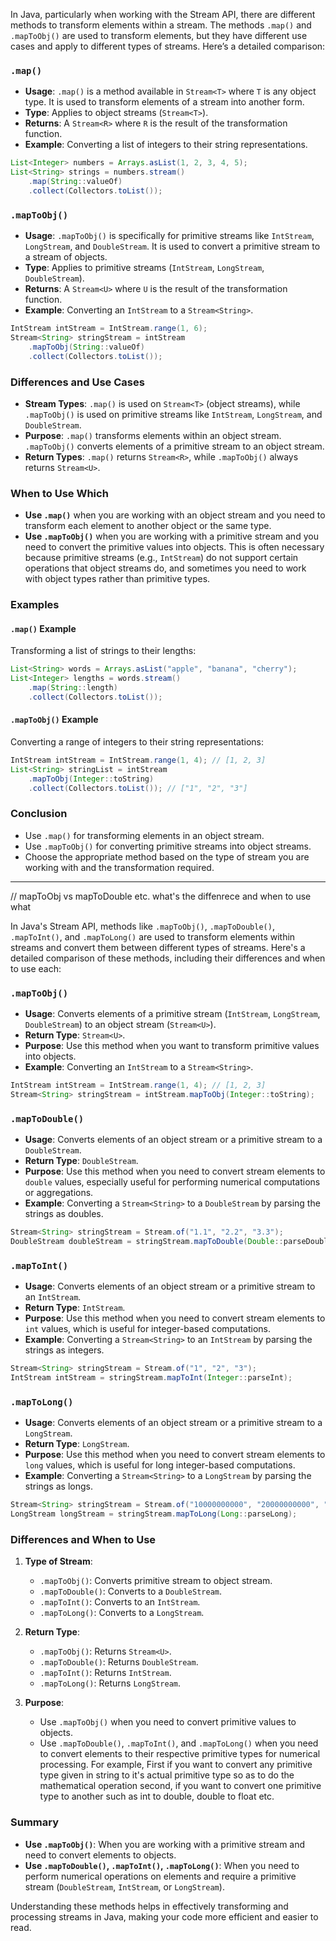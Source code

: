 In Java, particularly when working with the Stream API, there are different methods to transform elements within a stream. The methods `.map()` and `.mapToObj()` are used to transform elements, but they have different use cases and apply to different types of streams. Here’s a detailed comparison:

### `.map()`

- **Usage**: `.map()` is a method available in `Stream<T>` where `T` is any object type. It is used to transform elements of a stream into another form.
- **Type**: Applies to object streams (`Stream<T>`).
- **Returns**: A `Stream<R>` where `R` is the result of the transformation function.
- **Example**: Converting a list of integers to their string representations.

```java
List<Integer> numbers = Arrays.asList(1, 2, 3, 4, 5);
List<String> strings = numbers.stream()
    .map(String::valueOf)
    .collect(Collectors.toList());
```

### `.mapToObj()`

- **Usage**: `.mapToObj()` is specifically for primitive streams like `IntStream`, `LongStream`, and `DoubleStream`. It is used to convert a primitive stream to a stream of objects.
- **Type**: Applies to primitive streams (`IntStream`, `LongStream`, `DoubleStream`).
- **Returns**: A `Stream<U>` where `U` is the result of the transformation function.
- **Example**: Converting an `IntStream` to a `Stream<String>`.

```java
IntStream intStream = IntStream.range(1, 6);
Stream<String> stringStream = intStream
    .mapToObj(String::valueOf)
    .collect(Collectors.toList());
```

### Differences and Use Cases

- **Stream Types**: `.map()` is used on `Stream<T>` (object streams), while `.mapToObj()` is used on primitive streams like `IntStream`, `LongStream`, and `DoubleStream`.
- **Purpose**: `.map()` transforms elements within an object stream. `.mapToObj()` converts elements of a primitive stream to an object stream.
- **Return Types**: `.map()` returns `Stream<R>`, while `.mapToObj()` always returns `Stream<U>`.

### When to Use Which

- **Use `.map()`** when you are working with an object stream and you need to transform each element to another object or the same type.
- **Use `.mapToObj()`** when you are working with a primitive stream and you need to convert the primitive values into objects. This is often necessary because primitive streams (e.g., `IntStream`) do not support certain operations that object streams do, and sometimes you need to work with object types rather than primitive types.

### Examples

#### `.map()` Example

Transforming a list of strings to their lengths:

```java
List<String> words = Arrays.asList("apple", "banana", "cherry");
List<Integer> lengths = words.stream()
    .map(String::length)
    .collect(Collectors.toList());
```

#### `.mapToObj()` Example

Converting a range of integers to their string representations:

```java
IntStream intStream = IntStream.range(1, 4); // [1, 2, 3]
List<String> stringList = intStream
    .mapToObj(Integer::toString)
    .collect(Collectors.toList()); // ["1", "2", "3"]
```

### Conclusion

- Use `.map()` for transforming elements in an object stream.
- Use `.mapToObj()` for converting primitive streams into object streams.
- Choose the appropriate method based on the type of stream you are working with and the transformation required.
-------------------------------------------------------------------------------------------------------------------------------------------------
// mapToObj vs mapToDouble etc. what's the diffenrece and when to use what

In Java's Stream API, methods like `.mapToObj()`, `.mapToDouble()`, `.mapToInt()`, and `.mapToLong()` are used to transform elements within streams and convert them between different types of streams. Here's a detailed comparison of these methods, including their differences and when to use each:

### `.mapToObj()`
- **Usage**: Converts elements of a primitive stream (`IntStream`, `LongStream`, `DoubleStream`) to an object stream (`Stream<U>`).
- **Return Type**: `Stream<U>`.
- **Purpose**: Use this method when you want to transform primitive values into objects.
- **Example**: Converting an `IntStream` to a `Stream<String>`.

```java
IntStream intStream = IntStream.range(1, 4); // [1, 2, 3]
Stream<String> stringStream = intStream.mapToObj(Integer::toString);
```

### `.mapToDouble()`
- **Usage**: Converts elements of an object stream or a primitive stream to a `DoubleStream`.
- **Return Type**: `DoubleStream`.
- **Purpose**: Use this method when you need to convert stream elements to `double` values, especially useful for performing numerical computations or aggregations.
- **Example**: Converting a `Stream<String>` to a `DoubleStream` by parsing the strings as doubles.

```java
Stream<String> stringStream = Stream.of("1.1", "2.2", "3.3");
DoubleStream doubleStream = stringStream.mapToDouble(Double::parseDouble);
```

### `.mapToInt()`
- **Usage**: Converts elements of an object stream or a primitive stream to an `IntStream`.
- **Return Type**: `IntStream`.
- **Purpose**: Use this method when you need to convert stream elements to `int` values, which is useful for integer-based computations.
- **Example**: Converting a `Stream<String>` to an `IntStream` by parsing the strings as integers.

```java
Stream<String> stringStream = Stream.of("1", "2", "3");
IntStream intStream = stringStream.mapToInt(Integer::parseInt);
```

### `.mapToLong()`
- **Usage**: Converts elements of an object stream or a primitive stream to a `LongStream`.
- **Return Type**: `LongStream`.
- **Purpose**: Use this method when you need to convert stream elements to `long` values, which is useful for long integer-based computations.
- **Example**: Converting a `Stream<String>` to a `LongStream` by parsing the strings as longs.

```java
Stream<String> stringStream = Stream.of("10000000000", "20000000000", "30000000000");
LongStream longStream = stringStream.mapToLong(Long::parseLong);
```

### Differences and When to Use

1. **Type of Stream**:
   - `.mapToObj()`: Converts primitive stream to object stream.
   - `.mapToDouble()`: Converts to a `DoubleStream`.
   - `.mapToInt()`: Converts to an `IntStream`.
   - `.mapToLong()`: Converts to a `LongStream`.

2. **Return Type**:
   - `.mapToObj()`: Returns `Stream<U>`.
   - `.mapToDouble()`: Returns `DoubleStream`.
   - `.mapToInt()`: Returns `IntStream`.
   - `.mapToLong()`: Returns `LongStream`.

3. **Purpose**:
   - Use `.mapToObj()` when you need to convert primitive values to objects.
   - Use `.mapToDouble()`, `.mapToInt()`, and `.mapToLong()` when you need to convert elements to their respective primitive types for numerical processing.
     For example, First if  you want to convert any primitive type given in string to it's actual primitive type so as to do the mathematical operation
     second, if you want to convert one primitive type to another such as int to double, double to float etc.

### Summary

- **Use `.mapToObj()`**: When you are working with a primitive stream and need to convert elements to objects.
- **Use `.mapToDouble()`, `.mapToInt()`, `.mapToLong()`**: When you need to perform numerical operations on elements and require a primitive stream (`DoubleStream`, `IntStream`, or `LongStream`).

Understanding these methods helps in effectively transforming and processing streams in Java, making your code more efficient and easier to read.
